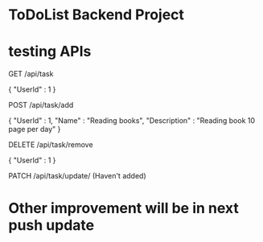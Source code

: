 # ToDoList Backend Project


#  testing APIs

GET /api/task 

{
    "UserId" : 1
}




POST /api/task/add

{
    "UserId" : 1,
    "Name" : "Reading books",
    "Description" : "Reading book 10 page per day"
}




DELETE /api/task/remove


{
        "UserId" : 1
}


PATCH /api/task/update/ (Haven't added)



# Other improvement will be in next push update
